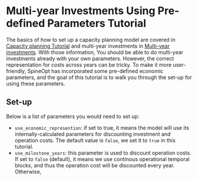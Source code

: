 # Multi-year Investments Using Pre-defined Parameters Tutorial

The basics of how to set up a capacity planning model are covered in [Capacity planning Tutorial](https://spine-tools.github.io/SpineOpt.jl/latest/tutorial/capacity_planning/) and multi-year investments in [Multi-year investments](https://spine-tools.github.io/SpineOpt.jl/latest/tutorial/capacity_planning/#Multi-year-investments). With those information, You should be able to do multi-year investments already with your own parameters. However, the correct representation for costs across years can be tricky. To make it more user-friendly, SpineOpt has incorporated some pre-defined economic parameters, and the goal of this tutorial is to walk you through the set-up for using these parameters.

## Set-up
Below is a list of parameters you would need to set up:
- `use_economic_represention`: if set to true, it means the model will use its internally-calculated parameters for discounting investment and operation costs. The default value is `false`, we set it to `true` in this tutorial.
- `use_milestone_years`: this parameter is used to discount operation costs. If set to `false` (default), it means we use continous operational temporal blocks, and thus the operation cost will be discounted every year. Otherwise,  

